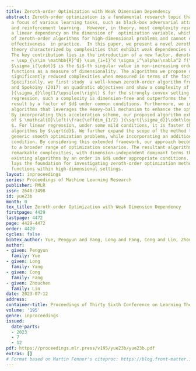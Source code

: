 ```yaml
---
title: Zeroth-order Optimization with Weak Dimension Dependency
abstract: Zeroth-order optimization is a fundamental research topic that has been
  a focus of various learning tasks, such as black-box adversarial attacks, bandits,
  and reinforcement learning.  However, in theory, most complexity results  assert
  a linear dependency on the dimension of  optimization variable, which implies paralyzations
  of zeroth-order algorithms for high-dimensional problems and cannot explain their
  effectiveness  in practice.  In this paper, we present a novel zeroth-order optimization
  theory characterized by complexities that exhibit weak dependencies on dimensionality.
  The key contribution lies in the introduction of a new factor, denoted as $\effdim_{\alpha}
  = \sup_{\x\in \mathbb{R}^d} \sum_{i=1}^d \sigma_i^\alpha(\nabla^2 f(\x))$ ($\alpha>0$,
  $\sigma_i(\cdot)$ is the $i$-th singular value in non-increasing order), which effectively
  functions as a measure of dimensionality. The algorithms we propose demonstrate
  significantly reduced complexities when measured in terms of the factor  $\effdim_{\alpha}$.
  Specifically, we first study  a well-known zeroth-order algorithm from Nesterov
  and Spokoiny (2017) on quadratic objectives and show a complexity of $ \mathcal{O}\left(\frac{\effdim_1
  }{\sigma_d}\log(1/\epsilon)\right) $ for the strongly convex setting.  For linear
  regression, such a complexity is dimension-free and outperforms the traditional
  result by a factor of $d$ under common conditions. Furthermore, we introduce novel
  algorithms that leverages the Heavy-ball mechanism to enhance the optimization process.
  By incorporating this acceleration scheme, our proposed algorithm exhibits a complexity
  of $ \mathcal{O}\left(\frac{\effdim_{1/2} }{\sqrt{\sigma_d}}\cdot\log{\frac{L}{\mu}}\cdot\log(1/\epsilon)\right)
  $. For linear regression, under some mild conditions, it is faster than state-of-the-art
  algorithms by $\sqrt{d}$. We further expand the scope of the method to encompass
  generic smooth optimization problems, while incorporating an additional Hessian-smooth
  condition. By considering this extended framework, our approach becomes applicable
  to a broader range of optimization scenarios. The resultant algorithms demonstrate
  remarkable complexities, with dimension-independent dominant terms that surpass
  existing algorithms by an order in $d$ under appropriate conditions. Our analysis
  lays the foundation for investigating zeroth-order optimization methods for smooth
  functions within high-dimensional settings.
layout: inproceedings
series: Proceedings of Machine Learning Research
publisher: PMLR
issn: 2640-3498
id: yue23b
month: 0
tex_title: Zeroth-order Optimization with Weak Dimension Dependency
firstpage: 4429
lastpage: 4472
page: 4429-4472
order: 4429
cycles: false
bibtex_author: Yue, Pengyun and Yang, Long and Fang, Cong and Lin, Zhouchen
author:
- given: Pengyun
  family: Yue
- given: Long
  family: Yang
- given: Cong
  family: Fang
- given: Zhouchen
  family: Lin
date: 2023-07-12
address: 
container-title: Proceedings of Thirty Sixth Conference on Learning Theory
volume: '195'
genre: inproceedings
issued:
  date-parts:
  - 2023
  - 7
  - 12
pdf: https://proceedings.mlr.press/v195/yue23b/yue23b.pdf
extras: []
# Format based on Martin Fenner's citeproc: https://blog.front-matter.io/posts/citeproc-yaml-for-bibliographies/
---
```

